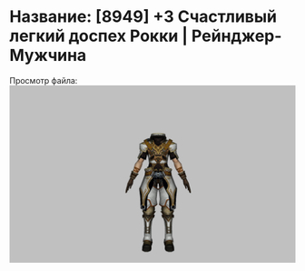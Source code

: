 # Название: [8949] +3 Счастливый легкий доспех Рокки | Рейнджер-Мужчина

Просмотр файла:
![p020032.png](p020032.png)